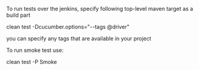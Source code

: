 To run tests over the jenkins, specify following top-level maven target as a build part



clean test -Dcucumber.options="--tags @driver"

you can specify any tags that are available in your project

To run smoke test use:

clean test -P Smoke